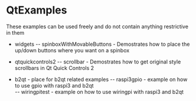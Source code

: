 # QtExamples

These examples can be used freely and do not contain anything restrictive in them

- widgets
-- spinboxWithMovableButtons - Demostrates how to place the up/down buttons where you want on a spinbox

- qtquickcontrols2
-- scrollbar - Demostrates how to get original style scrollbars in Qt Quick Controls 2

- b2qt - place for b2qt related examples
-- raspi3gpio - example on how to use gpio with raspi3 and b2qt  
-- wiringpitest - example on how to use wiringpi  with raspi3 and b2qt

